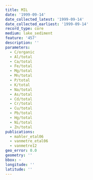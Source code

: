 ```yaml
---
title: MIL
date: '1999-09-14'
date_collected_latest: '1999-09-14'
date_collected_earliest: '1999-09-14'
record_type: core
medium: lake_sediment
feature: '457'
description: ''
parameters:
  - C/organic
  - Al/total
  - Ca/total
  - Fe/total
  - Mg/total
  - Mn/total
  - P/total
  - K/total
  - Na/total
  - As/total
  - Cd/total
  - Cr/total
  - Cu/total
  - Pb/total
  - Hg/total
  - Ni/total
  - Zn/total
publications:
  - mahler_etal06
  - vanmetre_etal06
  - vanmetre12
geo_error: 0.0
geometry: ''
bbox: ~
longitude: ''
latitude: ''
---
```

